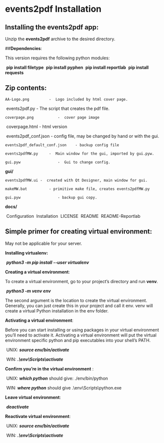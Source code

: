 # **events2pdf Installation**

 

## **Installing the events2pdf app**:

Unzip the **events2pdf** archive to the desired directory. 

 ##**Dependencies**:
 
 This version requires the following python modules:

​	**pip install filetype**
​	**pip install pyphen**
​	**pip install reportlab**
​	**pip install requests**


## **Zip contents:**

	AA-Logo.png			-  Logo included by html cover page.

​	events2pdf.py			- The script that creates the pdf file.

	coverpage.png			-  cover page image

​	coverpage.html		-  html version

​	events2pdf_conf.json   -  config file, may be changed by hand or with the gui.

	events2pdf_default_conf.json	- backup config file
	
	events2pdfMW.py		-  Main window for the gui, imported by gui.pyw.
	
	gui.pyw					-  Gui to change config.
	
**gui/**

	events2pdfMW.ui	-  created with Qt Designer, main window for gui.

	makeMW.bat			- primitive make file, creates events2pdfMW.py
	
	gui.pyw					- backup gui copy.

**docs/**

​    Configuration
​    Installation
​    LICENSE
​    README
​    README-Reportlab
​    

 

## **Simple primer for creating  virtual environment:**

May not be applicable for your server.

**Installing virtualenv:**

​	***python3 -m pip install --user virtualenv***

**Creating a virtual environment**:

To create a virtual environment, go to your project’s directory and run **venv**.

​	***python3 -m venv env*** 

The second argument is the location to create the virtual environment. Generally, you can just create this in your project and call it env. venv will create a virtual Python installation in the env folder.

**Activating a virtual environment**:

Before you can start installing or using packages in your virtual environment you’ll need to activate it. Activating a virtual environment will put the virtual environment specific python and pip executables into your shell’s PATH.

​	UNIX:  ***source env/bin/activate***

​	WIN:  ***.\env\Scripts\activate***

**Confirm you’re in the virtual environment** :

​	UNIX:  ***which python*** should give: 	./env/bin/python

​	WIN:  ***where python*** should give	.\env\Scripts\python.exe

**Leave virtual environment**:

​	***deactivate***

**Reactivate virtual environment**:

​	UNIX:  ***source env/bin/activate***

​	WIN:  ***.\env\Scripts\activate***

 

 

 

 